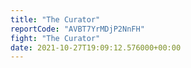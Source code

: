 ```yaml
---
title: "The Curator"
reportCode: "AVBT7YrMDjP2NnFH"
fight: "The Curator"
date: 2021-10-27T19:09:12.576000+00:00
---
```


